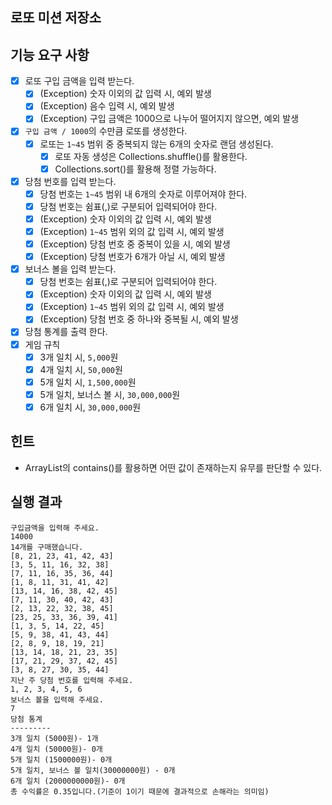## 로또 미션 저장소
## 기능 요구 사항
- [X] 로또 구입 금액을 입력 받는다.
    - [X] (Exception) 숫자 이외의 값 입력 시, 예외 발생
    - [X] (Exception) 음수 입력 시, 예외 발생
    - [X] (Exception) 구입 금액은 1000으로 나누어 떨어지지 않으면, 예외 발생
- [X] `구입 금액 / 1000`의 수만큼 로또를 생성한다.
    - [X] 로또는 `1~45` 범위 중 중복되지 않는 6개의 숫자로 랜덤 생성된다.
        - [X] 로또 자동 생성은 Collections.shuffle()를 활용한다.
        - [X] Collections.sort()를 활용해 정렬 가능하다.
- [X] 당첨 번호를 입력 받는다.
    - [X] 당첨 번호는 `1~45` 범위 내 6개의 숫자로 이루어져야 한다.
    - [X] 당첨 번호는 쉼표(,)로 구분되어 입력되어야 한다.
    - [X] (Exception) 숫자 이외의 값 입력 시, 예외 발생
    - [X] (Exception) `1~45` 범위 외의 값 입력 시, 예외 발생
    - [X] (Exception) 당첨 번호 중 중복이 있을 시, 예외 발생
    - [X] (Exception) 당첨 번호가 6개가 아닐 시, 예외 발생
- [X] 보너스 볼을 입력 받는다.
    - [X] 당첨 번호는 쉼표(,)로 구분되어 입력되어야 한다.
    - [X] (Exception) 숫자 이외의 값 입력 시, 예외 발생
    - [X] (Exception) `1~45` 범위 외의 값 입력 시, 예외 발생
    - [X] (Exception) 당첨 번호 중 하나와 중복될 시, 예외 발생
- [X] 당첨 통계를 출력 한다.
- [X] 게임 규칙
    - [X] 3개 일치 시, `5,000`원
    - [X] 4개 일치 시, `50,000`원
    - [X] 5개 일치 시, `1,500,000`원
    - [X] 5개 일치, 보너스 볼 시, `30,000,000`원
    - [X] 6개 일치 시, `30,000,000`원
## 힌트
- ArrayList의 contains()를 활용하면 어떤 값이 존재하는지 유무를 판단할 수 있다.
## 실행 결과
```
구입금액을 입력해 주세요.
14000
14개를 구매했습니다.
[8, 21, 23, 41, 42, 43]
[3, 5, 11, 16, 32, 38]
[7, 11, 16, 35, 36, 44]
[1, 8, 11, 31, 41, 42]
[13, 14, 16, 38, 42, 45]
[7, 11, 30, 40, 42, 43]
[2, 13, 22, 32, 38, 45]
[23, 25, 33, 36, 39, 41]
[1, 3, 5, 14, 22, 45]
[5, 9, 38, 41, 43, 44]
[2, 8, 9, 18, 19, 21]
[13, 14, 18, 21, 23, 35]
[17, 21, 29, 37, 42, 45]
[3, 8, 27, 30, 35, 44]
지난 주 당첨 번호를 입력해 주세요.
1, 2, 3, 4, 5, 6
보너스 볼을 입력해 주세요.
7
당첨 통계
---------
3개 일치 (5000원)- 1개
4개 일치 (50000원)- 0개
5개 일치 (1500000원)- 0개
5개 일치, 보너스 볼 일치(30000000원) - 0개
6개 일치 (2000000000원)- 0개
총 수익률은 0.35입니다.(기준이 1이기 때문에 결과적으로 손해라는 의미임)
```